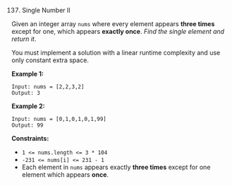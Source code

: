 137. Single Number II



Given an integer array `nums` where every element appears **three times** except for one, which appears **exactly once**. *Find the single element and return it*.

You must implement a solution with a linear runtime complexity and use only constant extra space.

 

**Example 1:**

```
Input: nums = [2,2,3,2]
Output: 3
```

**Example 2:**

```
Input: nums = [0,1,0,1,0,1,99]
Output: 99
```

 

**Constraints:**

- `1 <= nums.length <= 3 * 104`
- `-231 <= nums[i] <= 231 - 1`
- Each element in `nums` appears exactly **three times** except for one element which appears **once**.